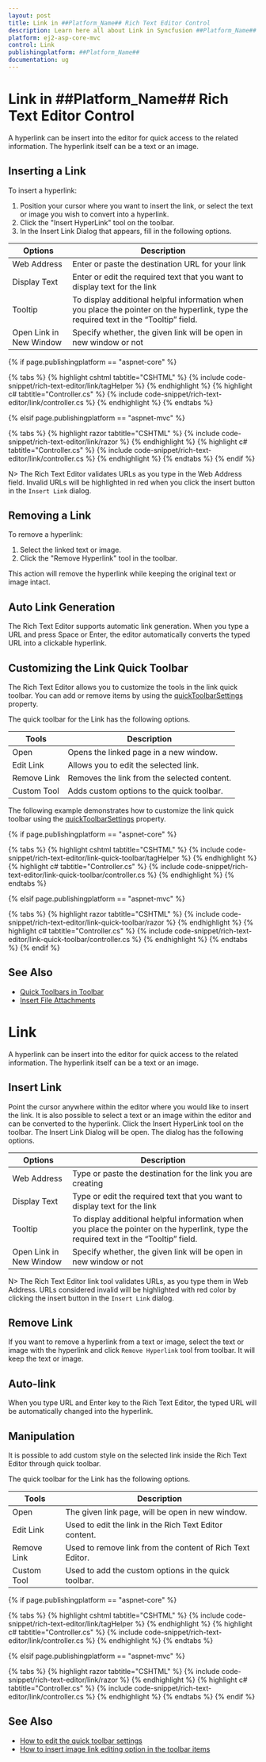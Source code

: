 ```yaml
---
layout: post
title: Link in ##Platform_Name## Rich Text Editor Control
description: Learn here all about Link in Syncfusion ##Platform_Name## Rich Text Editor control of Syncfusion Essential JS 2 and more.
platform: ej2-asp-core-mvc
control: Link
publishingplatform: ##Platform_Name##
documentation: ug
---
```


# Link in ##Platform_Name## Rich Text Editor Control

A hyperlink can be insert into the editor for quick access to the related information. The hyperlink itself can be a text or an image.

## Inserting a Link

To insert a hyperlink:

1. Position your cursor where you want to insert the link, or select the text or image you wish to convert into a hyperlink.
2. Click the "Insert HyperLink" tool on the toolbar.
3. In the Insert Link Dialog that appears, fill in the following options.

| Options | Description |
|----------------|--------------------------------------|
| Web Address | Enter or paste the destination URL for your link |
| Display Text | Enter or edit the required text that you want to display text for the link|
| Tooltip | To display additional helpful information when you place the pointer on the hyperlink, type the required text in the “Tooltip” field. |
| Open Link in New Window | Specify whether, the given link will be open in new window or not |

{% if page.publishingplatform == "aspnet-core" %}

{% tabs %}
{% highlight cshtml tabtitle="CSHTML" %}
{% include code-snippet/rich-text-editor/link/tagHelper %}
{% endhighlight %}
{% highlight c# tabtitle="Controller.cs" %}
{% include code-snippet/rich-text-editor/link/controller.cs %}
{% endhighlight %}
{% endtabs %}

{% elsif page.publishingplatform == "aspnet-mvc" %}

{% tabs %}
{% highlight razor tabtitle="CSHTML" %}
{% include code-snippet/rich-text-editor/link/razor %}
{% endhighlight %}
{% highlight c# tabtitle="Controller.cs" %}
{% include code-snippet/rich-text-editor/link/controller.cs %}
{% endhighlight %}
{% endtabs %}
{% endif %}

N> The Rich Text Editor validates URLs as you type in the Web Address field. Invalid URLs will be highlighted in red when you click the insert button in the `Insert Link` dialog.

## Removing a Link

To remove a hyperlink:

1. Select the linked text or image.
2. Click the "Remove Hyperlink" tool in the toolbar.

This action will remove the hyperlink while keeping the original text or image intact.

## Auto Link Generation

The Rich Text Editor supports automatic link generation. When you type a URL and press Space or Enter, the editor automatically converts the typed URL into a clickable hyperlink.

## Customizing the Link Quick Toolbar

The Rich Text Editor allows you to customize the tools in the link quick toolbar. You can add or remove items by using the [quickToolbarSettings](https://help.syncfusion.com/cr/aspnetcore-js2/syncfusion.ej2.richtexteditor.richtexteditor.html#Syncfusion_EJ2_RichTextEditor_RichTextEditor_QuickToolbarSettings) property.

The quick toolbar for the Link has the following options.

| Tools | Description |
|----------------|--------------------------------------|
| Open | Opens the linked page in a new window. |
| Edit Link | Allows you to edit the selected link. |
| Remove Link | Removes the link from the selected content. |
| Custom Tool | Adds custom options to the quick toolbar. |

The following example demonstrates how to customize the link quick toolbar using the [quickToolbarSettings](https://help.syncfusion.com/cr/aspnetcore-js2/syncfusion.ej2.richtexteditor.richtexteditor.html#Syncfusion_EJ2_RichTextEditor_RichTextEditor_QuickToolbarSettings) property.

{% if page.publishingplatform == "aspnet-core" %}

{% tabs %}
{% highlight cshtml tabtitle="CSHTML" %}
{% include code-snippet/rich-text-editor/link-quick-toolbar/tagHelper %}
{% endhighlight %}
{% highlight c# tabtitle="Controller.cs" %}
{% include code-snippet/rich-text-editor/link-quick-toolbar/controller.cs %}
{% endhighlight %}
{% endtabs %}

{% elsif page.publishingplatform == "aspnet-mvc" %}

{% tabs %}
{% highlight razor tabtitle="CSHTML" %}
{% include code-snippet/rich-text-editor/link-quick-toolbar/razor %}
{% endhighlight %}
{% highlight c# tabtitle="Controller.cs" %}
{% include code-snippet/rich-text-editor/link-quick-toolbar/controller.cs %}
{% endhighlight %}
{% endtabs %}
{% endif %}

## See Also

* [Quick Toolbars in Toolbar](./toolbar#quick-inline-toolbar)
* [Insert File Attachments](./how-to/file-attachments)








# Link

A hyperlink can be insert into the editor for quick access to the related information. The hyperlink itself can be a text or an image.

## Insert Link

Point the cursor anywhere within the editor where you would like to insert the link. It is also possible to select a text or an image within the editor and can be converted to the hyperlink. Click the Insert HyperLink tool on the toolbar. The Insert Link Dialog will be open. The dialog has the following options.

| Options | Description |
|----------------|--------------------------------------|
| Web Address | Type or paste the destination for the link you are creating |
| Display Text | Type or edit the required text that you want to display text for the link|
| Tooltip | To display additional helpful information when you place the pointer on the hyperlink, type the required text in the “Tooltip” field. |
| Open Link in New Window | Specify whether, the given link will be open in new window or not |





N> The Rich Text Editor link tool validates URLs, as you type them in Web Address. URLs considered invalid will be highlighted with red color by clicking the insert button in the `Insert Link` dialog.

## Remove Link

If you want to remove a hyperlink from a text or image, select the text or image with the hyperlink and click `Remove Hyperlink` tool from toolbar. It will keep the text or image.

## Auto-link

When you type URL and Enter key to the Rich Text Editor, the typed URL will be automatically changed into the hyperlink.

## Manipulation

It is possible to add custom style on the selected link inside the Rich Text Editor through quick toolbar.

The quick toolbar for the Link has the following options.

| Tools | Description |
|----------------|--------------------------------------|
| Open | The given link page, will be open in new window. |
| Edit Link | Used to edit the link in the Rich Text Editor content. |
| Remove Link | Used to remove link from the content of Rich Text Editor. |
| Custom Tool | Used to add the custom options in the quick toolbar. |

{% if page.publishingplatform == "aspnet-core" %}

{% tabs %}
{% highlight cshtml tabtitle="CSHTML" %}
{% include code-snippet/rich-text-editor/link/tagHelper %}
{% endhighlight %}
{% highlight c# tabtitle="Controller.cs" %}
{% include code-snippet/rich-text-editor/link/controller.cs %}
{% endhighlight %}
{% endtabs %}

{% elsif page.publishingplatform == "aspnet-mvc" %}

{% tabs %}
{% highlight razor tabtitle="CSHTML" %}
{% include code-snippet/rich-text-editor/link/razor %}
{% endhighlight %}
{% highlight c# tabtitle="Controller.cs" %}
{% include code-snippet/rich-text-editor/link/controller.cs %}
{% endhighlight %}
{% endtabs %}
{% endif %}


## See Also

* [How to edit the quick toolbar settings](./toolbar/#quick-inline-toolbar)
* [How to insert image link editing option in the toolbar items](./image/#image-with-link)
